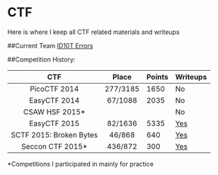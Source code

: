 # CTF
Here is where I keep all CTF related materials and writeups  

##Current Team
[ID10T Errors](https://ctftime.org/team/21165)
  
##Competition History:

|           CTF           |   Place  | Points  | Writeups |
|:-----------------------:|:--------:|---------|----------|
| PicoCTF 2014            | 277/3185 |  1650   | No       |
| EasyCTF 2014            | 67/1088  |  2035   | No       |
| CSAW HSF 2015*          |          |         | No       |
| EasyCTF 2015            | 82/1636  |  5335   | [Yes][1] |
| SCTF 2015: Broken Bytes | 46/868   |  640    | [Yes][2] |
| Seccon CTF 2015*        | 436/872  |  300    | [Yes][3] |
  
[1]: https://github.com/ztaylor54/CTF/tree/master/EasyCTF%202015  "EasyCTF 2015 Writeups"
[2]: https://github.com/ztaylor54/CTF/tree/master/sctf  "SCTF 2015 Writeups"
[3]: https://github.com/ztaylor54/CTF/tree/master/seccon-ctf-2015 "Seccon CTF 2015 Writeups"

*Competitions I participated in mainly for practice
